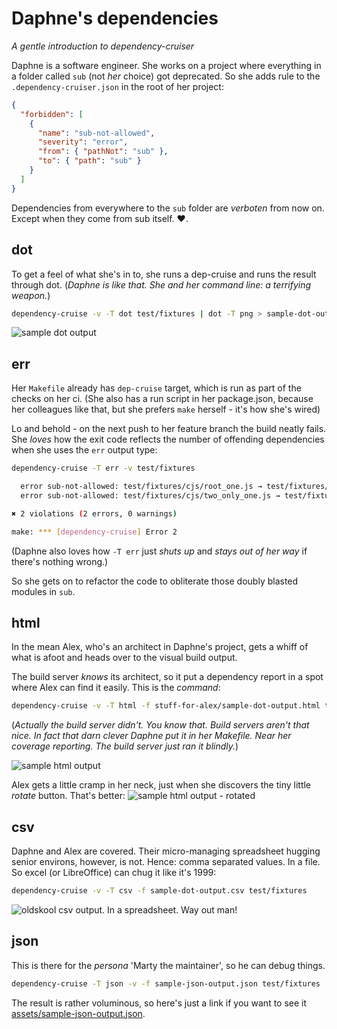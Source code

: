 # Daphne's dependencies

_A gentle introduction to dependency-cruiser_

Daphne is a software engineer. She works on a project where everything in a
folder called `sub` (not _her_ choice) got deprecated. So she adds rule to
the `.dependency-cruiser.json` in the root of her project:

```json
{
  "forbidden": [
    {
      "name": "sub-not-allowed",
      "severity": "error",
      "from": { "pathNot": "sub" },
      "to": { "path": "sub" }
    }
  ]
}
```

Dependencies from everywhere to the `sub` folder are _verboten_ from now on.
Except when they come from sub itself. :heart:.

## dot

To get a feel of what she's in to, she runs a dep-cruise and runs the result
through dot. (_Daphne is like that. She and her command line: a *terrifying*
weapon._)

```sh
dependency-cruise -v -T dot test/fixtures | dot -T png > sample-dot-output.png
```

![sample dot output](https://raw.githubusercontent.com/sverweij/dependency-cruiser/develop/doc/assets/sample-dot-output.png)

## err

Her `Makefile` already has `dep-cruise` target, which is run as part of the
checks on her ci. (She also has a run script in her package.json, because her
colleagues like that, but she prefers `make` herself - it's how she's wired)

Lo and behold - on the next push to her feature branch the build neatly fails.
She _loves_ how the exit code reflects the number of offending dependencies when
she uses the `err` output type:

```sh
dependency-cruise -T err -v test/fixtures

  error sub-not-allowed: test/fixtures/cjs/root_one.js → test/fixtures/cjs/sub/dir.js
  error sub-not-allowed: test/fixtures/cjs/two_only_one.js → test/fixtures/cjs/sub/dir.js

✖ 2 violations (2 errors, 0 warnings)

make: *** [dependency-cruise] Error 2
```

(Daphne also loves how `-T err` just _shuts up_ and _stays out of her way_
if there's nothing wrong.)

So she gets on to refactor the code to obliterate those doubly blasted
modules in `sub`.

## html

In the mean Alex, who's an architect in Daphne's project, gets a whiff of what
is afoot and heads over to the visual build output.

The build server _knows_ its architect, so it put a dependency report in a spot
where Alex can find it easily. This is the _command_:

```sh
dependency-cruise -v -T html -f stuff-for-alex/sample-dot-output.html test/fixtures
```

(_Actually the build server didn't. You know that. Build servers aren't that
nice. In fact that darn clever Daphne put it in her Makefile. Near her coverage
reporting. The build server just ran it blindly._)

![sample html output](https://raw.githubusercontent.com/sverweij/dependency-cruiser/develop/doc/assets/sample-html-output.png)

Alex gets a little cramp in her neck, just when she discovers
the tiny little _rotate_ button. That's better:
![sample html output - rotated](https://raw.githubusercontent.com/sverweij/dependency-cruiser/develop/doc/assets/sample-html-rotated-output.png)

## csv

Daphne and Alex are covered. Their micro-managing spreadsheet hugging senior
environs, however, is not. Hence: comma separated values. In a file. So excel
(or LibreOffice) can chug it like it's 1999:

```sh
dependency-cruise -v -T csv -f sample-dot-output.csv test/fixtures
```

![oldskool csv output. In a spreadsheet. Way out man!](https://raw.githubusercontent.com/sverweij/dependency-cruiser/develop/doc/assets/sample-csv-output.png)

## json

This is there for the _persona_ 'Marty the maintainer', so he can debug things.

```sh
dependency-cruise -T json -v -f sample-json-output.json test/fixtures
```

The result is rather voluminous, so here's just a link if you want to see it
[assets/sample-json-output.json](https://raw.githubusercontent.com/sverweij/dependency-cruiser/develop/doc/assets/sample-json-output.json).

